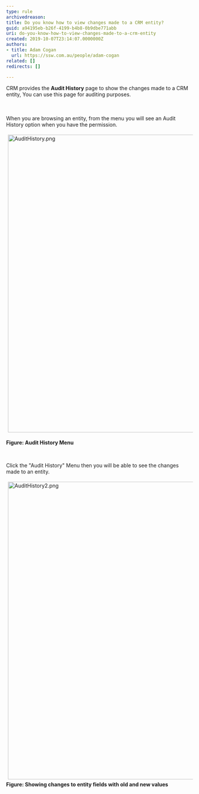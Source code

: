 ```yaml
---
type: rule
archivedreason: 
title: Do you know how to view changes made to a CRM entity?
guid: a94195eb-b26f-4199-b4b8-0b9dbe771abb
uri: do-you-know-how-to-view-changes-made-to-a-crm-entity
created: 2019-10-07T23:14:07.0000000Z
authors:
- title: Adam Cogan
  url: https://ssw.com.au/people/adam-cogan
related: []
redirects: []

---
```



CRM provides the <strong>Audit History</strong> page to show&#160;the changes made to a&#160;CRM entity, You can use this page for auditing purposes.&#160;<br>
<br><excerpt class='endintro'></excerpt><br>
<p>When you are browsing an entity, from the menu you will see an Audit History option when you have the permission.&#160;<br></p><p><img src="/SiteAssets/do-you-know-how-to-view-changes-made-to-a-crm-entity/AuditHistory.png" alt="AuditHistory.png" style="margin&#58;5px;width&#58;808px;" /><br></p><p><strong>Figure&#58; Audit History Menu</strong><br></p><p><br></p><p>Click the &quot;Audit History&quot; Menu then you will be able to see the changes made to an entity.<br></p><p><img src="/SiteAssets/do-you-know-how-to-view-changes-made-to-a-crm-entity/AuditHistory2.png" alt="AuditHistory2.png" style="margin&#58;5px;width&#58;808px;" /><br><strong>​​Figure&#58; Showing changes to entity&#160;fields&#160;with old and new values</strong><br></p><p><br></p>


